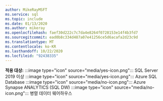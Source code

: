```yaml
---
author: MikeRayMSFT
ms.service: sql
ms.topic: include
ms.date: 01/13/2020
ms.author: mikeray
ms.openlocfilehash: faef30d222c7c7da4e8264f0728153e14f4b3fd7
ms.sourcegitcommit: ead0b8c334d487a07e41256ce5d6acafa2d23c9d
ms.translationtype: MT
ms.contentlocale: ko-KR
ms.lasthandoff: 10/22/2020
ms.locfileid: "92438335"
---
```

<Token>**적용 대상:** :::image type="icon" source="media/yes-icon.png"::: SQL Server 2019 이상 :::image type="icon" source="media/yes-icon.png"::: Azure SQL Database :::image type="icon" source="media/no-icon.png"::: Azure Synapse ANALYTICS (SQL DW) :::image type="icon" source="media/no-icon.png"::: 병렬 데이터 웨어하우스 </Token>

